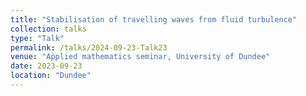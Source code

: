 ```yaml
---
title: "Stabilisation of travelling waves from fluid turbulence"
collection: talks
type: "Talk"
permalink: /talks/2024-09-23-Talk23
venue: "Applied mathematics seminar, University of Dundee"
date: 2023-09-23
location: "Dundee"
---
```

